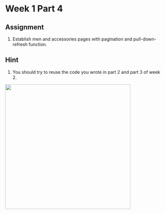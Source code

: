 # Week 1 Part 4

## Assignment

1. Establish men and accessories pages with pagination and pull-down-refresh function.

## Hint

1. You should try to reuse the code you wrote in part 2 and part 3 of week 2.

<img src="screenshots/android_week_1_part_4.gif" width="400"/>
